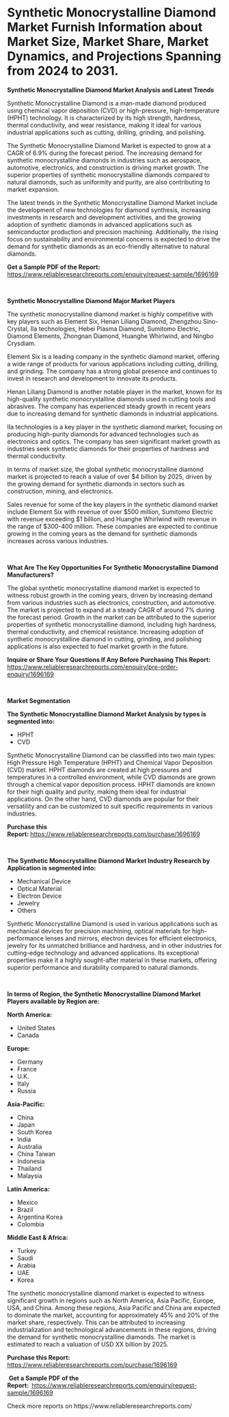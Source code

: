 <p><h1>Synthetic Monocrystalline Diamond Market Furnish Information about Market Size, Market Share, Market Dynamics, and Projections Spanning from 2024 to 2031.</h1></p><p><strong>Synthetic Monocrystalline Diamond Market Analysis and Latest Trends</strong></p>
<p><p>Synthetic Monocrystalline Diamond is a man-made diamond produced using chemical vapor deposition (CVD) or high-pressure, high-temperature (HPHT) technology. It is characterized by its high strength, hardness, thermal conductivity, and wear resistance, making it ideal for various industrial applications such as cutting, drilling, grinding, and polishing.</p><p>The Synthetic Monocrystalline Diamond Market is expected to grow at a CAGR of 6.9% during the forecast period. The increasing demand for synthetic monocrystalline diamonds in industries such as aerospace, automotive, electronics, and construction is driving market growth. The superior properties of synthetic monocrystalline diamonds compared to natural diamonds, such as uniformity and purity, are also contributing to market expansion.</p><p>The latest trends in the Synthetic Monocrystalline Diamond Market include the development of new technologies for diamond synthesis, increasing investments in research and development activities, and the growing adoption of synthetic diamonds in advanced applications such as semiconductor production and precision machining. Additionally, the rising focus on sustainability and environmental concerns is expected to drive the demand for synthetic diamonds as an eco-friendly alternative to natural diamonds.</p></p>
<p><strong>Get a Sample PDF of the Report:&nbsp;</strong> <a href="https://www.reliableresearchreports.com/enquiry/request-sample/1696169">https://www.reliableresearchreports.com/enquiry/request-sample/1696169</a></p>
<p>&nbsp;</p>
<p><strong>Synthetic Monocrystalline Diamond Major Market Players</strong></p>
<p><p>The synthetic monocrystalline diamond market is highly competitive with key players such as Element Six, Henan Liliang Diamond, Zhengzhou Sino-Crystal, IIa technologies, Hebei Plasma Diamond, Sumitomo Electric, Diamond Elements, Zhongnan Diamond, Huanghe Whirlwind, and Ningbo Crysdiam. </p><p>Element Six is a leading company in the synthetic diamond market, offering a wide range of products for various applications including cutting, drilling, and grinding. The company has a strong global presence and continues to invest in research and development to innovate its products. </p><p>Henan Liliang Diamond is another notable player in the market, known for its high-quality synthetic monocrystalline diamonds used in cutting tools and abrasives. The company has experienced steady growth in recent years due to increasing demand for synthetic diamonds in industrial applications. </p><p>IIa technologies is a key player in the synthetic diamond market, focusing on producing high-purity diamonds for advanced technologies such as electronics and optics. The company has seen significant market growth as industries seek synthetic diamonds for their properties of hardness and thermal conductivity. </p><p>In terms of market size, the global synthetic monocrystalline diamond market is projected to reach a value of over $4 billion by 2025, driven by the growing demand for synthetic diamonds in sectors such as construction, mining, and electronics. </p><p>Sales revenue for some of the key players in the synthetic diamond market include Element Six with revenue of over $500 million, Sumitomo Electric with revenue exceeding $1 billion, and Huanghe Whirlwind with revenue in the range of $300-400 million. These companies are expected to continue growing in the coming years as the demand for synthetic diamonds increases across various industries.</p></p>
<p>&nbsp;</p>
<p><strong>What Are The Key Opportunities For Synthetic Monocrystalline Diamond Manufacturers?</strong></p>
<p><p>The global synthetic monocrystalline diamond market is expected to witness robust growth in the coming years, driven by increasing demand from various industries such as electronics, construction, and automotive. The market is projected to expand at a steady CAGR of around 7% during the forecast period. Growth in the market can be attributed to the superior properties of synthetic monocrystalline diamond, including high hardness, thermal conductivity, and chemical resistance. Increasing adoption of synthetic monocrystalline diamond in cutting, grinding, and polishing applications is also expected to fuel market growth in the future.</p></p>
<p><strong>Inquire or Share Your Questions If Any Before Purchasing This Report:</strong> <a href="https://www.reliableresearchreports.com/enquiry/pre-order-enquiry/1696169">https://www.reliableresearchreports.com/enquiry/pre-order-enquiry/1696169</a></p>
<p>&nbsp;</p>
<p><strong>Market Segmentation</strong></p>
<p><strong>The Synthetic Monocrystalline Diamond Market Analysis by types is segmented into:</strong></p>
<p><ul><li>HPHT</li><li>CVD</li></ul></p>
<p><p>Synthetic Monocrystalline Diamond can be classified into two main types: High Pressure High Temperature (HPHT) and Chemical Vapor Deposition (CVD) market. HPHT diamonds are created at high pressures and temperatures in a controlled environment, while CVD diamonds are grown through a chemical vapor deposition process. HPHT diamonds are known for their high quality and purity, making them ideal for industrial applications. On the other hand, CVD diamonds are popular for their versatility and can be customized to suit specific requirements in various industries.</p></p>
<p><strong>Purchase this Report:&nbsp;</strong><a href="https://www.reliableresearchreports.com/purchase/1696169">https://www.reliableresearchreports.com/purchase/1696169</a></p>
<p>&nbsp;</p>
<p><strong>The Synthetic Monocrystalline Diamond Market Industry Research by Application is segmented into:</strong></p>
<p><ul><li>Mechanical Device</li><li>Optical Material</li><li>Electron Device</li><li>Jewelry</li><li>Others</li></ul></p>
<p><p>Synthetic Monocrystalline Diamond is used in various applications such as mechanical devices for precision machining, optical materials for high-performance lenses and mirrors, electron devices for efficient electronics, jewelry for its unmatched brilliance and hardness, and in other industries for cutting-edge technology and advanced applications. Its exceptional properties make it a highly sought-after material in these markets, offering superior performance and durability compared to natural diamonds.</p></p>
<p>&nbsp;</p>
<p><strong>In terms of Region, the Synthetic Monocrystalline Diamond Market Players available by Region are:</strong></p>
<p>
    <p> <strong> North America: </strong>
        <ul>
            <li>United States</li>
            <li>Canada</li>
        </ul>
        </p> 
    <p> <strong> Europe: </strong>
        <ul>
            <li>Germany</li>
            <li>France</li>
            <li>U.K.</li>
            <li>Italy</li>
            <li>Russia</li>
        </ul>
        </p> 
    <p> <strong> Asia-Pacific: </strong>
        <ul>
            <li>China</li>
            <li>Japan</li>
            <li>South Korea</li>
            <li>India</li>
            <li>Australia</li>
            <li>China Taiwan</li>
            <li>Indonesia</li>
            <li>Thailand</li>
            <li>Malaysia</li>
        </ul>
        </p> 
    <p> <strong> Latin America: </strong>
        <ul>
            <li>Mexico</li>
            <li>Brazil</li>
            <li>Argentina Korea</li>
            <li>Colombia</li>
        </ul>
        </p> 
    <p> <strong> Middle East & Africa: </strong>
        <ul>
            <li>Turkey</li>
            <li>Saudi</li>
            <li>Arabia</li>
            <li>UAE</li>
            <li>Korea</li>
        </ul>
    </p>
    </p>
<p><p>The synthetic monocrystalline diamond market is expected to witness significant growth in regions such as North America, Asia Pacific, Europe, USA, and China. Among these regions, Asia Pacific and China are expected to dominate the market, accounting for approximately 45% and 20% of the market share, respectively. This can be attributed to increasing industrialization and technological advancements in these regions, driving the demand for synthetic monocrystalline diamonds. The market is estimated to reach a valuation of USD XX billion by 2025.</p></p>
<p><strong>Purchase this Report: </strong><a href="https://www.reliableresearchreports.com/purchase/1696169">https://www.reliableresearchreports.com/purchase/1696169</a></p>
<p>&nbsp;<strong>Get a Sample PDF of the Report:&nbsp;&nbsp;</strong><a href="https://www.reliableresearchreports.com/enquiry/request-sample/1696169">https://www.reliableresearchreports.com/enquiry/request-sample/1696169</a></p>
<p><strong></strong></p>
<p>Check more reports on https://www.reliableresearchreports.com/</p>